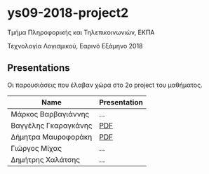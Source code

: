 # ys09-2018-project2

Τμήμα Πληροφορικής και Τηλεπικοινωνιών, ΕΚΠΑ

Τεχνολογία Λογισμικού, Εαρινό Εξάμηνο 2018

## Presentations
Οι παρουσιάσεις που έλαβαν χώρα στο 2ο project του μαθήματος.

|Name|Presentation|
|----|-----|
|Μάρκος Βαρβαγιάννης | ... |
|Βαγγέλης Γκαραγκάνης | [PDF](ux.pdf) |
|Δήμητρα Μαυροφοράκη | [PDF](reverse_proxy.pdf) |
|Γιώργος Μίχας | ... |
|Δημήτρης Χαλάτσης | ... |

